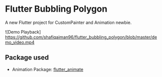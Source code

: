 # Flutter Bubbling Polygon

A new Flutter project for CustomPainter and Animation newbie.

![Demo Playback] https://github.com/shafiqaiman96/flutter_bubbling_polygon/blob/master/demo_video.mp4

## Package used

- Animation Package: [flutter_animate]

[flutter_animate]: https://pub.dev/packages/flutter_animate
